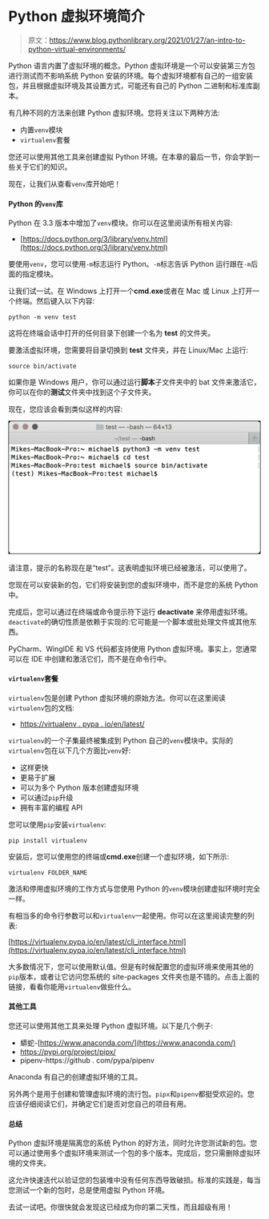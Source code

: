 # Python 虚拟环境简介

> 原文：<https://www.blog.pythonlibrary.org/2021/01/27/an-intro-to-python-virtual-environments/>

Python 语言内置了虚拟环境的概念。Python 虚拟环境是一个可以安装第三方包进行测试而不影响系统 Python 安装的环境。每个虚拟环境都有自己的一组安装包，并且根据虚拟环境及其设置方式，可能还有自己的 Python 二进制和标准库副本。

有几种不同的方法来创建 Python 虚拟环境。您将关注以下两种方法:

*   内置`venv`模块
*   `virtualenv`套餐

您还可以使用其他工具来创建虚拟 Python 环境。在本章的最后一节，你会学到一些关于它们的知识。

现在，让我们从查看`venv`库开始吧！

#### Python 的`venv`库

Python 在 3.3 版本中增加了`venv`模块。你可以在这里阅读所有相关内容:

*   [https://docs.python.org/3/library/venv.html](https://docs.python.org/3/library/venv.html)

要使用`venv`，您可以使用`-m`标志运行 Python。`-m`标志告诉 Python 运行跟在`-m`后面的指定模块。

让我们试一试。在 Windows 上打开一个**cmd.exe**或者在 Mac 或 Linux 上打开一个终端。然后键入以下内容:

```
python -m venv test 
```

这将在终端会话中打开的任何目录下创建一个名为 **test** 的文件夹。

要激活虚拟环境，您需要将目录切换到 **test** 文件夹，并在 Linux/Mac 上运行:

```
source bin/activate 
```

如果你是 Windows 用户，你可以通过运行**脚本**子文件夹中的 bat 文件来激活它，你可以在你的**测试**文件夹中找到这个子文件夹。

现在，您应该会看到类似这样的内容:

![Python Virtual Environment](img/4c14eba8bd5de13a6236751b5f37d8c4.png)

请注意，提示的名称现在是“test”。这表明虚拟环境已经被激活，可以使用了。

您现在可以安装新的包，它们将安装到您的虚拟环境中，而不是您的系统 Python 中。

完成后，您可以通过在终端或命令提示符下运行 **deactivate** 来停用虚拟环境。`deactivate`的确切性质是依赖于实现的:它可能是一个脚本或批处理文件或其他东西。

PyCharm、WingIDE 和 VS 代码都支持使用 Python 虚拟环境。事实上，您通常可以在 IDE 中创建和激活它们，而不是在命令行中。

#### `virtualenv`套餐

`virtualenv`包是创建 Python 虚拟环境的原始方法。你可以在这里阅读`virtualenv`包的文档:

*   [https://virtualenv . pypa . io/en/latest/](https://virtualenv.pypa.io/en/latest/)

`virtualenv`的一个子集最终被集成到 Python 自己的`venv`模块中。实际的`virtualenv`包在以下几个方面比`venv`好:

*   这样更快
*   更易于扩展
*   可以为多个 Python 版本创建虚拟环境
*   可以通过`pip`升级
*   拥有丰富的编程 API

您可以使用`pip`安装`virtualenv`:

```
pip install virtualenv 
```

安装后，您可以使用您的终端或**cmd.exe**创建一个虚拟环境，如下所示:

```
virtualenv FOLDER_NAME 
```

激活和停用虚拟环境的工作方式与您使用 Python 的`venv`模块创建虚拟环境时完全一样。

有相当多的命令行参数可以和`virtualenv`一起使用。你可以在这里阅读完整的列表:

[https://virtualenv.pypa.io/en/latest/cli_interface.html](https://virtualenv.pypa.io/en/latest/cli_interface.html)

大多数情况下，您可以使用默认值。但是有时候配置您的虚拟环境来使用其他的`pip`版本，或者让它访问您系统的 site-packages 文件夹也是不错的。点击上面的链接，看看你能用`virtualenv`做些什么。

#### 其他工具

您还可以使用其他工具来处理 Python 虚拟环境。以下是几个例子:

*   蟒蛇-[https://www.anaconda.com/](https://www.anaconda.com/)
*   https://pypi.org/project/pipx/
*   pipenv-https://github . com/pypa/pipenv

Anaconda 有自己的创建虚拟环境的工具。

另外两个是用于创建和管理虚拟环境的流行包。`pipx`和`pipenv`都挺受欢迎的。您应该仔细阅读它们，并确定它们是否对您自己的项目有用。

#### 总结

Python 虚拟环境是隔离您的系统 Python 的好方法，同时允许您测试新的包。您可以通过使用多个虚拟环境来测试一个包的多个版本。完成后，您只需删除虚拟环境的文件夹。

这允许快速迭代以验证您的包装堆中没有任何东西导致破损。标准的实践是，每当您测试一个新的包时，总是使用虚拟 Python 环境。

去试一试吧。你很快就会发现这已经成为你的第二天性，而且超级有用！
